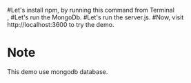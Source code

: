 #Let's install npm, by running this command from Terminal<br>,
#Let's run the MongoDb.
#Let's run the server.js.
#Now, visit http://localhost:3600 to try the demo.

# Note
This demo use mongodb database.










